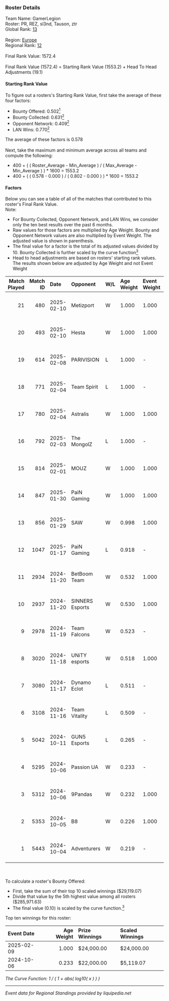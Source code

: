 ### Roster Details<br />
Team Name: GamerLegion<br />
Roster: PR, REZ, sl3nd, Tauson, ztr<br />
Global Rank: [13](../../standings_global_2025_02_28.md)<br />
<br />
Region: [Europe]( ../../standings_europe_2025_02_28.md)<br />
Regional Rank: [12]( ../../standings_europe_2025_02_28.md)<br />
<br />
Final Rank Value:  1572.4<br />
<br />
Final Rank Value (1572.4) = Starting Rank Value (1553.2) + Head To Head Adjustments (19.1)<br />

#### Starting Rank Value<br />
To figure out a rosters's Starting Rank Value, first take the average of these four factors:<br />
- Bounty Offered: 0.502[<sup>1</sup>](#table2)
- Bounty Collected: 0.631[<sup>2</sup>](#table1)
- Opponent Network: 0.409[<sup>2</sup>](#table1)
- LAN Wins: 0.770[<sup>2</sup>](#table1)

The average of these factors is 0.578<br />
<br />
Next, take the maximum and minimum average across all teams and compute the following:<br />
- 400 + ( ( Roster_Average - Min_Average ) / ( Max_Average - Min_Average ) ) * 1600 = 1553.2
- 400 + ( ( 0.578 - 0.000 ) / ( 0.802 - 0.000 ) ) * 1600 = 1553.2


#### Factors<br />
Below you can see a table of all of the matches that contributed to this roster's Final Rank Value.<br />
Note:<br />

- For Bounty Collected, Opponent Network, and LAN Wins, we consider only the ten best results over the past 6 months.
- Raw values for those factors are multiplied by Age Weight. Bounty and Opponent Network values are also multiplied by Event Weight. The adjusted value is shown in parenthesis.
- The final value for a factor is the total of its adjusted values divided by 10. Bounty Collected is further scaled by the curve function[<sup>3</sup>](#curveFunction)
- Head to head adjustments are based on rosters' starting rank values. The results shown below are adjusted by Age Weight and not Event Weight
<span id="table1"></span><br />


| Match Played | Match ID | Date       | Opponent        | W/L | Age Weight | Event Weight | Bounty Collected | Opponent Network | LAN Wins  | H2H Adj. | Roster                           |
| -: | -: | :- | :- | :- | :- | :- | :- | :- | :- | -: | :- |
|           21 |      480 | 2025-02-10 | Metizport       | W   | 1.000      | 1.000        | 0.088 (0.088)    | 0.553 (0.553)    | 0 (0.000) |     4.18 | PR, REZ, sl3nd, Tauson, ztr      |
|           20 |      493 | 2025-02-10 | Hesta           | W   | 1.000      | 1.000        | -                | 0.502 (0.502)    | 0 (0.000) |     1.23 | PR, REZ, sl3nd, Tauson, ztr      |
|           19 |      614 | 2025-02-08 | PARIVISION      | L   | 1.000      | -            | -                | -                | -         |   -29.24 | PR, REZ, sl3nd, Tauson, ztr      |
|           18 |      771 | 2025-02-04 | Team Spirit     | L   | 1.000      | -            | -                | -                | -         |    -3.47 | PR, REZ, sl3nd, Tauson, ztr      |
|           17 |      780 | 2025-02-04 | Astralis        | W   | 1.000      | 1.000        | 0.719 (0.719)    | 0.839 (0.839)    | 1 (1.000) |    26.17 | PR, REZ, sl3nd, Tauson, ztr      |
|           16 |      792 | 2025-02-03 | The MongolZ     | L   | 1.000      | -            | -                | -                | -         |    -5.99 | PR, REZ, sl3nd, Tauson, ztr      |
|           15 |      814 | 2025-02-01 | MOUZ            | W   | 1.000      | 1.000        | 1.000 (1.000)    | 0.441 (0.441)    | 1 (1.000) |    27.35 | PR, REZ, sl3nd, Tauson, ztr      |
|           14 |      847 | 2025-01-30 | PaiN Gaming     | W   | 1.000      | 1.000        | 0.327 (0.327)    | 0.433 (0.433)    | 1 (1.000) |    15.82 | PR, REZ, sl3nd, Tauson, ztr      |
|           13 |      856 | 2025-01-29 | SAW             | W   | 0.998      | 1.000        | 0.310 (0.310)    | 0.354 (0.353)    | 1 (0.998) |    10.31 | PR, REZ, sl3nd, Tauson, ztr      |
|           12 |     1047 | 2025-01-17 | PaiN Gaming     | L   | 0.918      | -            | -                | -                | -         |   -15.54 | PR, REZ, sl3nd, Tauson, ztr      |
|           11 |     2934 | 2024-11-20 | BetBoom Team    | W   | 0.532      | 1.000        | 0.123 (0.065)    | 0.411 (0.219)    | 1 (0.532) |     2.76 | FL4MUS, sl3nd, Tauson, volt, ztr |
|           10 |     2937 | 2024-11-20 | SINNERS Esports | W   | 0.530      | 1.000        | 0.033 (0.017)    | 0.633 (0.336)    | 1 (0.530) |     2.18 | FL4MUS, sl3nd, Tauson, volt, ztr |
|            9 |     2978 | 2024-11-19 | Team Falcons    | W   | 0.523      | -            | -                | -                | 1 (0.523) |     0.27 | FL4MUS, sl3nd, Tauson, volt, ztr |
|            8 |     3020 | 2024-11-18 | UNiTY esports   | W   | 0.518      | 1.000        | 0.030 (0.016)    | 0.447 (0.231)    | 1 (0.518) |     0.78 | FL4MUS, sl3nd, Tauson, volt, ztr |
|            7 |     3080 | 2024-11-17 | Dynamo Eclot    | L   | 0.511      | -            | -                | -                | -         |   -12.98 | FL4MUS, sl3nd, Tauson, volt, ztr |
|            6 |     3108 | 2024-11-16 | Team Vitality   | L   | 0.509      | -            | -                | -                | -         |    -1.83 | FL4MUS, sl3nd, Tauson, volt, ztr |
|            5 |     5042 | 2024-10-11 | GUN5 Esports    | L   | 0.265      | -            | -                | -                | -         |    -7.44 | FL4MUS, sl3nd, Tauson, volt, ztr |
|            4 |     5295 | 2024-10-06 | Passion UA      | W   | 0.233      | -            | -                | -                | -         |     0.77 | FL4MUS, sl3nd, Tauson, volt, ztr |
|            3 |     5312 | 2024-10-06 | 9Pandas         | W   | 0.232      | 1.000        | 0.104 (0.024)    | -                | -         |     1.10 | FL4MUS, sl3nd, Tauson, volt, ztr |
|            2 |     5353 | 2024-10-05 | B8              | W   | 0.226      | 1.000        | 0.148 (0.033)    | 0.828 (0.187)    | -         |     2.54 | FL4MUS, sl3nd, Tauson, volt, ztr |
|            1 |     5443 | 2024-10-04 | Adventurers     | W   | 0.219      | -            | -                | -                | -         |     0.17 | FL4MUS, sl3nd, Tauson, volt, ztr |

<br />
<span id="table2"></span><br />
To calculate a roster's Bounty Offered:<br />

- First, take the sum of their top 10 scaled winnings ($29,119.07)
- Divide that value by the 5th highest value among all rosters ($285,971.63)
- The final value (0.10) is scaled by the curve function.[<sup>3</sup>](#curveFunction)

Top ten winnings for this roster:<br />

| Event Date | Age Weight | Prize Winnings | Scaled Winnings |
| :- | -: | :- | :- |
| 2025-02-09 |      1.000 | $24,000.00     | $24,000.00      |
| 2024-10-06 |      0.233 | $22,000.00     | $5,119.07       |


<span id="curveFunction"></span>_The Curve Function: 1 / ( 1 + abs( log10( x ) ) )_<br />

---
_Event data for Regional Standings provided by liquipedia.net_<br />
